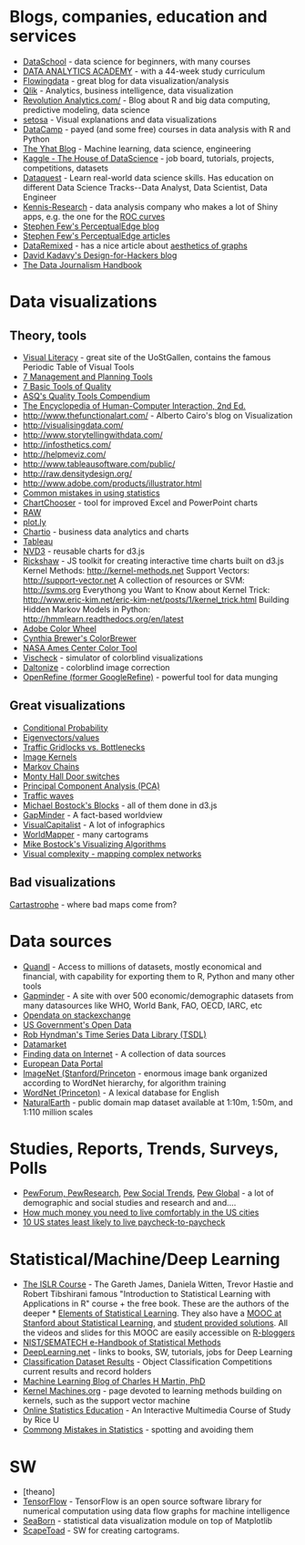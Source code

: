 # Blogs, companies, education and services
* [DataSchool](http://www.dataschool.io/) - data science for beginners, with many courses
* [DATA ANALYTICS ACADEMY](http://www.dataanalyticsacademy.com/) - with a 44-week study curriculum
* [Flowingdata](http://flowingdata.com/) - great blog for data visualization/analysis
* [Qlik](http://www.qlik.com/) - Analytics, business intelligence, data visualization
* [Revolution Analytics.com/](http://blog.revolutionanalytics.com/) - Blog about R and big data computing, predictive modeling, data science
* [setosa](http://setosa.io/) - Visual explanations and data visualizations
* [DataCamp](https://www.datacamp.com/) - payed (and some free) courses in data analysis with R and Python
* [The Yhat Blog](http://blog.yhat.com/) - Machine learning, data science, engineering
* [Kaggle - The House of DataScience](https://www.kaggle.com/) - job board, tutorials, projects, competitions, datasets
* [Dataquest](https://www.dataquest.io/) - Learn real-world data science skills. Has education on different Data Science Tracks--Data Analyst, Data Scientist, Data Engineer
* [Kennis-Research](https://kennis-research.com) - data analysis company who makes a lot of Shiny apps, e.g. the one for the [ROC curves](https://kennis-research.shinyapps.io/ROC-Curves/)
* [Stephen Few's PerceptualEdge blog](www.perceptualedge.com/blog)
* [Stephen Few's PerceptualEdge articles](www.perceptualedge.com/library.php)
* [DataRemixed](http://dataremixed.com/) - has a nice article about [aesthetics of graphs](http://dataremixed.com/2012/05/clarity-or-aesthetics-part-2-a-tale-of-four-quadrants/)
* [David Kadavy's Design-for-Hackers blog](http://designforhackers.com/blog/)
* [The Data Journalism Handbook](http://datajournalismhandbook.org/1.0/en/index.html)

# Data visualizations
## Theory, tools
* [Visual Literacy](http://www.visual-literacy.org/index.html) - great site of the UoStGallen, contains the famous Periodic Table of Visual Tools
* [7 Management and Planning Tools](https://en.wikipedia.org/wiki/Seven_Management_and_Planning_Tools)
* [7 Basic Tools of Quality](https://en.wikipedia.org/wiki/Seven_Basic_Tools_of_Quality)
* [ASQ's Quality Tools Compendium](http://asq.org/learn-about-quality/quality-tools.html)
* [The Encyclopedia of Human-Computer Interaction, 2nd Ed.](https://www.interaction-design.org/literature)
* http://www.thefunctionalart.com/ - Alberto Cairo's blog on Visualization
* http://visualisingdata.com/
* http://www.storytellingwithdata.com/
* http://infosthetics.com/
* http://helpmeviz.com/
* http://www.tableausoftware.com/public/
* http://raw.densitydesign.org/
* http://www.adobe.com/products/illustrator.html
* [Common mistakes in using statistics](https://www.ma.utexas.edu/users/mks/statmistakes/StatisticsMistakes.html)
* [ChartChooser](http://labs.juiceanalytics.com/chartchooser/index.html) - tool for improved Excel and PowerPoint charts
* [RAW](http://app.raw.densitydesign.org/)
* [plot.ly](https://plot.ly/)
* [Chartio](https://chartio.com/) - business data analytics and charts
* [Tableau](https://public.tableau.com/s/)
* [NVD3](http://nvd3.org/) - reusable charts for d3.js
* [Rickshaw](http://code.shutterstock.com/rickshaw/) - JS toolkit for creating interactive time charts built on d3.js
Kernel Methods: http://kernel-methods.net
Support Vectors: http://support-vector.net
A collection of resources or SVM: http://svms.org
Everythong you Want to Know about Kernel Trick: http://www.eric-kim.net/eric-kim-net/posts/1/kernel_trick.html
Building Hidden Markov Models in Python: http://hmmlearn.readthedocs.org/en/latest
* [Adobe Color Wheel](https://color.adobe.com/create/color-wheel/)
* [Cynthia Brewer's ColorBrewer](http://colorbrewer2.org/)
* [NASA Ames Center Color Tool](http://colorusage.arc.nasa.gov/ColorTool_appletPC.html)
* [Vischeck](http://www.vischeck.com/) - simulator of colorblind visualizations
* [Daltonize](http://www.vischeck.com/daltonize/) - colorblind image correction
* [OpenRefine (former GoogleRefine)](http://openrefine.org/) - powerful tool for data munging



## Great visualizations
* [Conditional Probability](http://setosa.io/ev/conditional-probability/)
* [Eigenvectors/values](http://setosa.io/ev/eigenvectors-and-eigenvalues/)
* [Traffic Gridlocks vs. Bottlenecks](http://setosa.io/blog/2014/09/02/gridlock/)
* [Image Kernels](http://setosa.io/ev/image-kernels/)
* [Markov Chains](http://setosa.io/ev/markov-chains/)
* [Monty Hall Door switches](http://blog.vctr.me/monty-hall/)
* [Principal Component Analysis (PCA)](http://setosa.io/ev/principal-component-analysis/)
* [Traffic waves](http://ww2.kqed.org/lowdown/2013/11/12/traffic-waves/)
* [Michael Bostock's Blocks](http://bl.ocks.org/) - all of them done in d3.js
* [GapMinder](www.gapminder.org) - A fact-based worldview
* [VisualCapitalist](www.VisualCapitalist.com) - A lot of infographics
* [WorldMapper](http://www.worldmapper.org/) - many cartograms
* [Mike Bostock's Visualizing Algorithms](https://bost.ocks.org/mike/algorithms/)
* [Visual complexity - mapping complex networks
](http://www.visualcomplexity.com/vc/)

## Bad visualizations
[Cartastrophe](https://cartastrophe.wordpress.com/) - where bad maps come from?



# Data sources
* [Quandl](https://www.quandl.com/) - Access to millions of datasets, mostly economical and financial, with capability for exporting them to R, Python and many other tools
* [Gapminder](http://www.gapminder.org/data/) - A site with over 500 economic/demographic datasets from many datasources like WHO, World Bank, FAO, OECD, IARC, etc
* [Opendata on stackexchange](http://opendata.stackexchange.com/)
* [US Government's Open Data](http://www.data.gov/)
* [Rob Hyndman's Time Series Data Library (TSDL)](https://datamarket.com/data/list/?q=provider:tsdl)
* [Datamarket](https://datamarket.com/)
* [Finding data on Internet](http://www.inside-r.org/howto/finding-data-internet) - A collection of data sources
* [European Data Portal](http://www.europeandataportal.eu/en/)
* [ImageNet (Stanford/Princeton](http://www.image-net.org/) - enormous image bank organized according to WordNet hierarchy, for algorithm training
* [WordNet (Princeton)](http://wordnet.princeton.edu/) - A lexical database for English
* [NaturalEarth](http://www.naturalearthdata.com/) - public domain map dataset available at 1:10m, 1:50m, and 1:110 million scales

# Studies, Reports, Trends, Surveys, Polls
* [PewForum, PewResearch](http://www.pewresearch.org/), [Pew Social Trends](http://www.pewsocialtrends.org/), [Pew Global](http://www.pewglobal.org/) - a lot of demographic and social studies and research and and....
* [How much money you need to live comfortably in the US cities](http://www.gobankingrates.com/personal-finance/much-money-need-live-comfortably-biggest-cities/)
* [10 US states least likely to live paycheck-to-paycheck](http://www.gobankingrates.com/personal-finance/10-states-least-likely-live-paycheck-paycheck/)


# Statistical/Machine/Deep Learning
* [The ISLR Course](http://www-bcf.usc.edu/~gareth/ISL/) - The Gareth James, Daniela Witten, Trevor Hastie and Robert Tibshirani famous "Introduction to Statistical Learning with Applications in R" course + the free book. These are the authors of the deeper * [Elements of Statistical Learning](http://www-stat.stanford.edu/~tibs/ElemStatLearn/). They also have a [MOOC at Stanford about Statistical Learning](https://lagunita.stanford.edu/courses/HumanitiesSciences/StatLearning/Winter2016/about), and [student provided solutions](https://github.com/asadoughi/stat-learning). All the videos and slides for this MOOC are easily accessible on  [R-bloggers](http://www.r-bloggers.com/in-depth-introduction-to-machine-learning-in-15-hours-of-expert-videos/)
* [NIST/SEMATECH e-Handbook of Statistical Methods](http://www.itl.nist.gov/div898/handbook/index.htm)
* [DeepLearning.net](http://deeplearning.net/) - links to books, SW, tutorials, jobs for Deep Learning
* [Classification Dataset Results](http://rodrigob.github.io/are_we_there_yet/build/classification_datasets_results.html) - Object Classification Competitions current results and record holders
* [Machine Learning Blog of Charles H Martin, PhD](https://charlesmartin14.wordpress.com/)
* [Kernel Machines.org](http://www.kernel-machines.org/) - page devoted to learning methods building on kernels, such as the support vector machine
* [Online Statistics Education](http://onlinestatbook.com/2/index.html) - An Interactive Multimedia Course of Study by Rice U
* [Commong Mistakes in Statistics](https://www.ma.utexas.edu/users/mks/statmistakes/StatisticsMistakes.html) - spotting and avoiding them

# SW
* [theano]
* [TensorFlow](https://www.tensorflow.org/) - TensorFlow is an open source software library for numerical computation using data flow graphs for machine intelligence
* [SeaBorn](http://stanford.edu/~mwaskom/software/seaborn/) - statistical data visualization module on top of Matplotlib
* [ScapeToad](http://scapetoad.choros.ch/) - SW for creating cartograms.

